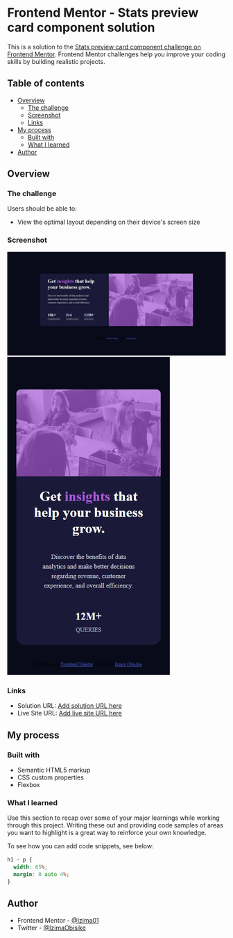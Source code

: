 # Frontend Mentor - Stats preview card component solution

This is a solution to the [Stats preview card component challenge on Frontend Mentor](https://www.frontendmentor.io/challenges/stats-preview-card-component-8JqbgoU62). Frontend Mentor challenges help you improve your coding skills by building realistic projects.

## Table of contents

- [Overview](#overview)
  - [The challenge](#the-challenge)
  - [Screenshot](#screenshot)
  - [Links](#links)
- [My process](#my-process)
  - [Built with](#built-with)
  - [What I learned](#what-i-learned)
- [Author](#author)

## Overview

### The challenge

Users should be able to:

- View the optimal layout depending on their device's screen size

### Screenshot

![](./Stats%20preview%20desktop.png)
![](./Stats%20preview%20mobile.png)

### Links

- Solution URL: [Add solution URL here](https://github.com/Izima01/Stats-Preview-Card.git)
- Live Site URL: [Add live site URL here](https://izima01.github.io/Stats-Preview-Card/)

## My process

### Built with

- Semantic HTML5 markup
- CSS custom properties
- Flexbox

### What I learned

Use this section to recap over some of your major learnings while working through this project. Writing these out and providing code samples of areas you want to highlight is a great way to reinforce your own knowledge.

To see how you can add code snippets, see below:

```css
h1 ~ p {
  width: 65%;
  margin: 0 auto 4%;
}
```

## Author

- Frontend Mentor - [@Izima01](https://www.frontendmentor.io/profile/izima01)
- Twitter - [@IzimaObisike](https://twitter.com/IzimaObisike)
